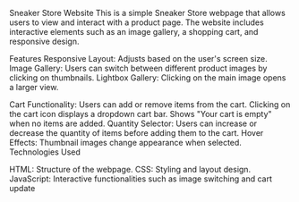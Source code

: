 Sneaker Store Website
This is a simple Sneaker Store webpage that allows users to view and interact with a product page. The website includes interactive elements such as an image gallery, a shopping cart, and responsive design.

Features
Responsive Layout: Adjusts based on the user's screen size.
Image Gallery: Users can switch between different product images by clicking on thumbnails.
Lightbox Gallery: Clicking on the main image opens a larger view.


Cart Functionality:
Users can add or remove items from the cart.
Clicking on the cart icon displays a dropdown cart bar.
Shows "Your cart is empty" when no items are added.
Quantity Selector: Users can increase or decrease the quantity of items before adding them to the cart.
Hover Effects: Thumbnail images change appearance when selected.
Technologies Used

HTML: Structure of the webpage.
CSS: Styling and layout design.
JavaScript: Interactive functionalities such as image switching and cart update
